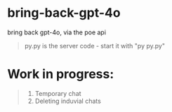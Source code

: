 # bring-back-gpt-4o
bring back gpt-4o, via the poe api
> py.py is the server code - start it with "py py.py"
# Work in progress:
> 1. Temporary chat
> 2. Deleting induvial chats
